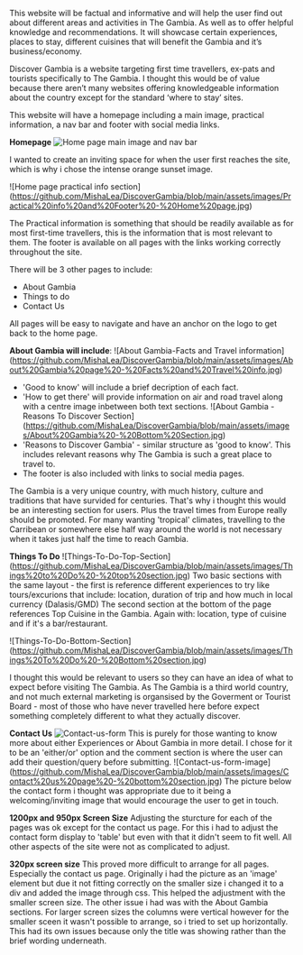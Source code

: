 This website will be factual and informative and will help the user find out about different areas and activities in The Gambia. As well as to offer helpful knowledge and recommendations. 
It will showcase certain experiences, places to stay, different cuisines that will benefit the Gambia and it’s business/economy. 

Discover Gambia is a website targeting first time travellers, ex-pats and tourists specifically to The Gambia. 
I thought this would be of value because there aren’t many websites offering knowledgeable information about the country except for the standard ‘where to stay’ sites. 

This website will have a homepage including a main image, practical information, a nav bar and footer with social media links. 

**Homepage**
![Home page main image and nav bar](https://github.com/MishaLea/DiscoverGambia/blob/main/assets/images/Main%20Image%20-%20Home%20Page.jpg)

I wanted to create an inviting space for when the user first reaches the site, which is why i chose the intense orange sunset image. 

![Home page practical info section] (https://github.com/MishaLea/DiscoverGambia/blob/main/assets/images/Practical%20info%20and%20Footer%20-%20Home%20page.jpg)

The Practical information is something that should be readily available as for most first-time travellers, this is the information that is most relevant to them. 
The footer is available on all pages with the links working correctly throughout the site.   

There will be 3 other pages to include: 
- About Gambia
- Things to do 
- Contact Us

All pages will be easy to navigate and have an anchor on the logo to get back to the home page. 

**About Gambia will include**: 
![About Gambia-Facts and Travel information] (https://github.com/MishaLea/DiscoverGambia/blob/main/assets/images/About%20Gambia%20page%20-%20Facts%20and%20Travel%20info.jpg)
- 'Good to know' will include a brief decription of each fact. 
- 'How to get there' will provide information on air and road travel along with a centre image inbetween both text sections. 
![About Gambia - Reasons To Discover Section] (https://github.com/MishaLea/DiscoverGambia/blob/main/assets/images/About%20Gambia%20-%20Bottom%20Section.jpg)
- 'Reasons to Discover Gambia' - similar structure as 'good to know'. This includes relevant reasons why The Gambia is such a great place to travel to.  
- The footer is also included with links to social media pages. 

The Gambia is a very unique country, with much history, culture and traditions that have survided for centuries. That's why i thought this would be an interesting section for users. Plus the travel times from Europe really should be promoted. For many wanting 'tropical' climates, travelling to the Carribean or somewhere else half way around the world is not necessary when it takes just half the time to reach Gambia.  


**Things To Do** 
![Things-To-Do-Top-Section] (https://github.com/MishaLea/DiscoverGambia/blob/main/assets/images/Things%20to%20Do%20-%20top%20section.jpg)
Two basic sections with the same layout - the first is reference different experiences to try like tours/excurions that include: location, duration of trip and how much in local currency (Dalasis/GMD) 
The second section at the bottom of the page references Top Cuisine in the Gambia. Again with: location, type of cuisine and if it's a bar/restaurant. 

![Things-To-Do-Bottom-Section] (https://github.com/MishaLea/DiscoverGambia/blob/main/assets/images/Things%20To%20Do%20-%20Bottom%20section.jpg)

I thought this would be relevant to users so they can have an idea of what to expect before visiting The Gambia. 
As The Gambia is a third world country, and not much external marketing is organsised by the Goverment or Tourist Board - most of those who have never travelled here before expect something completely different to what they actually discover.

**Contact Us**
![Contact-us-form](https://github.com/MishaLea/DiscoverGambia/blob/main/assets/images/Contact%20us%20page%20-%20top%20sectoin.jpg)
This is purely for those wanting to know more about either Experiences or About Gambia in more detail. I chose for it to be an 'either/or' option and the comment section is where the user can add their question/query before submitting. 
![Contact-us-form-image] (https://github.com/MishaLea/DiscoverGambia/blob/main/assets/images/Contact%20us%20page%20-%20bottom%20section.jpg)
The picture below the contact form i thought was appropriate due to it being a welcoming/inviting image that would encourage the user to get in touch.       


**1200px and 950px Screen Size**
Adjusting the sturcture for each of the pages was ok except for the contact us page. For this i had to adjust the contact form display to 'table' but even with that it didn't seem to fit well. 
All other aspects of the site were not as complicated to adjust. 

**320px screen size**
This proved more difficult to arrange for all pages. Especially the contact us page. Originally i had the picture as an 'image' element but due it not fitting correctly on the smaller size i changed it to a div and added the image through css. This helped the adjustment with the smaller screen size. 
The other issue i had was with the About Gambia sections. For larger screen sizes the columns were vertical however for the smaller sceen it wasn't possible to arrange, so i tried to set up horizontally. This had its own issues because only the title was showing rather than the brief wording underneath.  